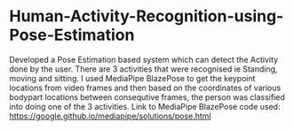 # Human-Activity-Recognition-using-Pose-Estimation

Developed a Pose Estimation based system which can detect the Activity done by the user. There are 3 activities that were recognised ie Standing, moving and sitting. I used MediaPipe BlazePose to get the keypoint locations from video frames and then based on the coordinates of various bodypart locations between consequtive frames, the person was classified into doing one of the 3 activities. 
Link to MediaPipe BlazePose code used: https://google.github.io/mediapipe/solutions/pose.html
